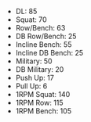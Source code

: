 * DL: 85
*  Squat: 70
*  Row/Bench: 63
*  DB Row/Bench: 25
*  Incline Bench: 55
*  Incline DB Bench: 25
*  Military: 50
*  DB Military: 20
*  Push Up: 17
*  Pull Up: 6
*  1RPM Squat: 140
*  1RPM Row: 115
*  1RPM Bench: 105
